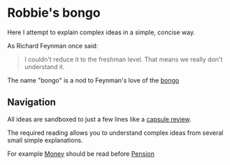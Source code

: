 # Robbie's bongo

Here I attempt to explain complex ideas in a simple, concise way.

As Richard Feynman once said:

> I couldn't reduce it to the freshman level. That means we really don't understand it.

The name "bongo" is a nod to Feynman's love of the [bongo](https://www.youtube.com/watch?v=HKTSaezB4p8)

## Navigation

All ideas are sandboxed to just a few lines like a [capsule review](https://en.wikipedia.org/wiki/Capsule_review).

The required reading allows you to understand complex ideas from several small simple explanations.

For example [Money](https://github.com/robs898/bongo/blob/master/Money.md) should be read before [Pension](https://github.com/robs898/bongo/blob/master/Pension.md)
